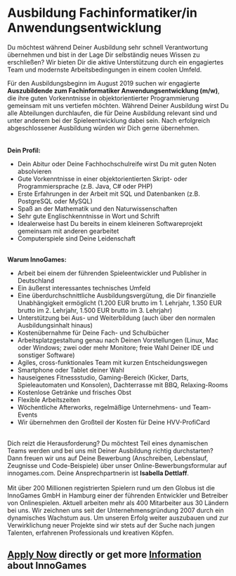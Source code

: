 <h1>Ausbildung Fachinformatiker/in Anwendungsentwicklung</h1>
<p>Du m&ouml;chtest w&auml;hrend Deiner Ausbildung sehr schnell Verantwortung &uuml;bernehmen und bist in der Lage Dir selbst&auml;ndig neues Wissen zu erschlie&szlig;en? Wir bieten Dir die aktive Unterst&uuml;tzung durch ein engagiertes Team und modernste Arbeitsbedingungen in einem coolen Umfeld.</p><p>F&uuml;r den Ausbildungsbeginn im August 2019 suchen wir engagierte <strong>Auszubildende zum Fachinformatiker Anwendungsentwicklung (m/w)</strong>, die ihre guten Vorkenntnisse in objektorientierter Programmierung gemeinsam mit uns vertiefen m&ouml;chten. W&auml;hrend Deiner Ausbildung wirst Du alle Abteilungen durchlaufen, die f&uuml;r Deine Ausbildung relevant sind und unter anderem bei der Spieleentwicklung dabei sein.&nbsp;Nach erfolgreich abgeschlossener Ausbildung w&uuml;rden wir Dich gerne &uuml;bernehmen.<br /><strong><br /><br />Dein Profil:</strong></p><ul><li>Dein Abitur oder Deine Fachhochschulreife wirst Du mit guten Noten absolvieren</li><li>Gute Vorkenntnisse in einer objektorientierten Skript- oder Programmiersprache (z.B. Java, C# oder PHP)</li><li>Erste Erfahrungen in der Arbeit mit SQL und Datenbanken (z.B. PostgreSQL oder MySQL)</li><li>Spa&szlig; an der Mathematik und den Naturwissenschaften</li><li>Sehr gute Englischkenntnisse in Wort und Schrift</li><li>Idealerweise hast Du bereits in einem kleineren Softwareprojekt gemeinsam mit anderen gearbeitet</li><li>Computerspiele sind Deine Leidenschaft<strong></strong><br /><strong></strong></li></ul><p><strong><br />Warum InnoGames:</strong></p><strong></strong><ul><li>Arbeit bei einem der f&uuml;hrenden Spieleentwickler und Publisher in Deutschland</li><li>Ein &auml;u&szlig;erst interessantes technisches Umfeld</li><li>Eine &uuml;berdurchschnittliche Ausbildungsverg&uuml;tung, die Dir finanzielle Unabh&auml;ngigkeit erm&ouml;glicht (1.200 EUR brutto im 1. Lehrjahr, 1.350 EUR brutto im 2. Lehrjahr, 1.500 EUR brutto im 3. Lehrjahr)</li><li>Unterst&uuml;tzung bei Aus- und Weiterbildung (auch &uuml;ber den normalen Ausbildungsinhalt hinaus)</li><li>Kosten&uuml;bernahme f&uuml;r Deine Fach- und Schulb&uuml;cher</li><li>Arbeitsplatzgestaltung genau nach Deinen Vorstellungen (Linux, Mac oder Windows; zwei oder mehr Monitore; freie Wahl Deiner IDE und sonstiger Software)</li><li>Agiles, cross-funktionales Team mit kurzen Entscheidungswegen</li><li>Smartphone oder Tablet deiner Wahl</li><li>hauseigenes Fitnessstudio, Gaming-Bereich (Kicker, Darts, Spieleautomaten und Konsolen), Dachterrasse mit BBQ, Relaxing-Rooms</li><li>Kostenlose Getr&auml;nke und frisches Obst</li><li>Flexible Arbeitszeiten</li><li>W&ouml;chentliche Afterworks, regelm&auml;&szlig;ige Unternehmens- und Team-Events</li><li>Wir &uuml;bernehmen den Gro&szlig;teil der Kosten f&uuml;r Deine HVV-ProfiCard</li></ul><p><br />Dich reizt die Herausforderung? Du m&ouml;chtest Teil eines dynamischen Teams werden und bei uns mit Deiner Ausbildung richtig durchstarten? Dann freuen wir uns auf Deine Bewerbung (Anschreiben, Lebenslauf, Zeugnisse und Code-Beispiele)&nbsp;&uuml;ber unser Online-Bewerbungsformular auf innogames.com. Deine Ansprechpartnerin ist&nbsp;<strong>Isabella Dettlaff</strong>.<br /><br />Mit &uuml;ber 200 Millionen registrierten Spielern rund um den Globus ist die InnoGames GmbH in Hamburg einer der f&uuml;hrenden Entwickler und Betreiber von Onlinespielen. Aktuell arbeiten mehr als 400 Mitarbeiter aus 30 L&auml;ndern bei uns. Wir zeichnen uns seit der Unternehmensgr&uuml;ndung 2007 durch ein dynamisches Wachstum aus. Um unseren Erfolg weiter auszubauen und zur Verwirklichung neuer Projekte sind wir stets auf der Suche nach jungen Talenten, erfahrenen Professionals und kreativen K&ouml;pfen.</p>

<h2><a href="https://jobs.jobvite.com/careers/innogames/job//oVue8fwv/apply?__jvst=Job+Board&__jvsd=github_jobs_repo">Apply Now</a> directly or get more <a href="https://www.innogames.com/career/detail/job/ausbildung-fachinformatiker-in-anwendungsentwicklung/?s=github_jobs_repo">Information</a> about InnoGames</h2>